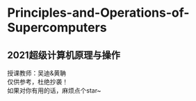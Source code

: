 # Principles-and-Operations-of-Supercomputers
## 2021超级计算机原理与操作
授课教师：吴迪&黄聃<br>
仅供参考，杜绝抄袭！<br>
如果对你有用的话，麻烦点个star~
